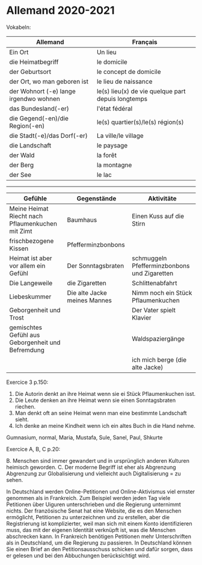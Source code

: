 # Allemand 2020-2021

Vokabeln:

|Allemand|Français|
|---|---|
|Ein  Ort|Un lieu|
|die Heimatbegriff|le domicile|
|der Geburtsort|le concept de domicile|
|der Ort, wo man geboren ist|le lieu de naissance|
|der Wohnort (-e) lange irgendwo wohnen| le(s) lieu(x) de vie quelque part depuis longtemps|
|das Bundesland(-er)|l'état fédéral|
|die Gegend(-en)/die Region(-en)|le(s) quartier(s)/le(s) région(s)|
|die Stadt(-e)/das Dorf(-er)|La ville/le village|
|die Landschaft|le paysage|
|der Wald|la forêt|
|der Berg|la montagne|
|der See|le lac|

-----

|Gefühle|Gegenstände|Aktivitäte|
|---------|---------|---------|
|Meine Heimat Riecht nach Pflaumenkuchen mit Zimt|Baumhaus|Einen Kuss auf die Stirn|
|frischbezogene Kissen|Pfefferminzbonbons||
|Heimat ist aber vor allem ein Gefühl|Der Sonntagsbraten|schmuggeln Pfefferminzbonbons und Zigaretten|
|Die Langeweile|die Zigaretten|Schlittenabfahrt|
|Liebeskummer|Die alte Jacke meines Mannes|Nimm noch ein Stück Pflaumenkuchen|
|Geborgenheit und Trost||Der Vater spielt Klavier|
|gemischtes Gefühl aus Geborgenheit und Befremdung||Waldspaziergänge|
|||ich mich berge (die alte Jacke)|


Exercice 3 p.150:

1. Die Autorin denkt an ihre Heimat wenn sie ei Stück Pflaumenkuchen isst.
2. Die Leute denken an ihre Heimat wenn sie einen Sonntagsbraten riechen.
3. Man denkt oft an seine Heimat wenn man eine bestimmte Landschaft sieht.
4. Ich denke an meine Kindheit wenn ich ein altes Buch in die Hand nehme.

Gumnasium, normal, Maria, Mustafa, Sule, Sanel, Paul, Shkurte

Exercice A, B, C p.20:

B. Menschen sind immer gewandert und in ursprünglich anderen Kulturen heimisch geworden.
C. Der moderne Begriff ist eher als Abgrenzung Abgrenzung zur Globalisierung und vielleicht auch Digitalisierung = zu sehen.

In Deutschland werden Online-Petitionen und Online-Aktivismus viel ernster genommen als in Frankreich. Zum Beispiel werden jeden Tag viele Petitionen über Uiguren unterschrieben und die Regierung unternimmt nichts. Der französische Senat hat eine Website, die es den Menschen ermöglicht, Petitionen zu unterzeichnen und zu erstellen, aber die Registrierung ist komplizierter, weil man sich mit einem Konto identifizieren muss, das mit der eigenen Identität verknüpft ist, was die Menschen abschrecken kann. In Frankreich benötigen Petitionen mehr Unterschriften als in Deutschland, um die Regierung zu passieren. In Deutschland können Sie einen Brief an den Petitionsausschuss schicken und dafür sorgen, dass er gelesen und bei den Abbuchungen berücksichtigt wird.
